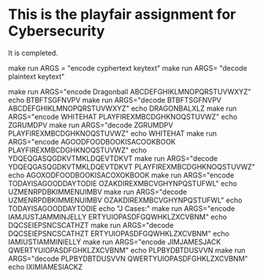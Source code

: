 # This is the playfair assignment for Cybersecurity

It is completed.

make run ARGS = "encode cyphertext keytext"
make run ARGS= "decode plaintext keytext"

make run ARGS="encode Dragonball ABCDEFGHIKLMNOPQRSTUVWXYZ"
echo BTBFTSGFNVPV
make run ARGS="decode BTBFTSGFNVPV ABCDEFGHIKLMNOPQRSTUVWXYZ"
echo DRAGONBALXLZ
make run ARGS="encode WHITEHAT PLAYFIREXMBCDGHKNOQSTUVWZ"
echo ZGRUMDPV
make run ARGS="decode ZGRUMDPV PLAYFIREXMBCDGHKNOQSTUVWZ"
echo WHITEHAT
make run ARGS="encode AGOODFOODBOOKISACOOKBOOK PLAYFIREXMBCDGHKNOQSTUVWZ"
echo YDQEQGASQGDKVTMKLDQEVTDKVT
make run ARGS="decode YDQEQGASQGDKVTMKLDQEVTDKVT PLAYFIREXMBCDGHKNOQSTUVWZ"
echo AGOXODFOODBOOKISACOXOKBOOK
make run ARGS="encode TODAYISAGOODDAYTODIE OZAKDIREXMBCVGHYNPQSTUFWL"
echo UZMENRPDBKIMMENUIMBV
make run ARGS="decode UZMENRPDBKIMMENUIMBV OZAKDIREXMBCVGHYNPQSTUFWL"
echo TODAYISAGOODDAYTODIE
echo "J Cases:"
make run ARGS="encode IAMJUSTJAMMINJELLY ERTYUIOPASDFGQWHKLZXCVBNM"
echo DQCSEIEPSNCSCATHZT
make run ARGS="decode DQCSEIEPSNCSCATHZT ERTYUIOPASDFGQWHKLZXCVBNM"
echo IAMIUSTIAMMINIELLY
make run ARGS="encode JIMJAMESJACK QWERTYUIOPASDFGHKLZXCVBNM"
echo PLPBYDBTDUSVVN
make run ARGS="decode PLPBYDBTDUSVVN QWERTYUIOPASDFGHKLZXCVBNM"
echo IXIMIAMESIACKZ
